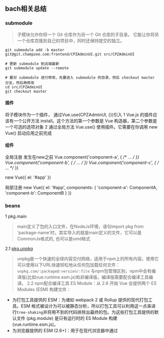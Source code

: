 ## bach相关总结

### submodule
>子模块允许你将一个 Git 仓库作为另一个 Git 仓库的子目录。 它能让你将另一个仓库克隆到自己的项目中，同时还保持提交的独立。

```
git submodule add -b master git@git.champzee.com:frontend/CPZAdminUI.git src/CPZAdminUI

# 更新 submodule 到远端最新
git submodule update --remote

# 要对 submodule 进行修改，先要进入 submodule 的目录，然后 checkout master 分支，然后再修改
cd src/CPZAdminUI
git checkout master
```

#### 插件
将子模块作为一个插件， 通过Vue.use(CPZAdminUI, {})引入
1 Vue.js 的插件应该有一个公开方法 install。这个方法的第一个参数是 Vue 构造器，第二个参数是一个可选的选项对象
2 通过全局方法 Vue.use() 使用插件。它需要在你调用 new Vue() 启动应用之前完成

#### 组件
全局注册
发生在new之前
Vue.component('component-a', { /* ... */ })
Vue.component('component-b', { /* ... */ })
Vue.component('component-c', { /* ... */ })

new Vue({ el: '#app' })

局部注册
new Vue({
  el: '#app',
  components: {
    'component-a': ComponentA,
    'component-b': ComponentB
  }
})

### beans
1 pkg.main
>main定义了包的入口文件，在NodeJs环境，语句import pkg from 'package-name'时，其实导入的就是main定义的文件，它可以是CommonJs格式的, 也可以是umd格式

2.1 [pkg.unpkg](https://unpkg.com/) 
>unpkg是一个快速的全球内容交付网络，适用于npm上的所有内容。使用它可以使用以下URL快速轻松地从任何包加载任何文件：`unpkg.com/:package@:version/:file`
与npm包管理区别，npm中会有编译版(比如vue.runtime.esm.js)和非编译版，编译版需要配合编译工具编译。
2.2 npm配合编译工具
ES Module：从 2.6 开始 Vue 会提供两个 ES Modules (ESM) 构建文件：
* 为打包工具提供的 ESM：为诸如 webpack 2 或 Rollup 提供的现代打包工具。ESM 格式被设计为可以被静态分析，所以打包工具可以利用这一点来进行`tree-shaking`并将用不到的代码排除出最终的包。为这些打包工具提供的默认文件 (pkg.module) 是只有运行时的 ES Module 构建 (vue.runtime.esm.js)。
* 为浏览器提供的 ESM (2.6+)：用于在现代浏览器中通过 <script type="module"> 直接导入。

3 pkg.sideEffects
>"side effect(副作用)" 的定义是，在导入时会执行特殊行为的代码，而不是仅仅暴露一个 export 或多个 export。举例说明，例如 polyfill，它影响全局作用域，并且通常不提供 export。

参考：
[vue 安装](https://cn.vuejs.org/v2/guide/installation.html)
[tree shaking](https://webpack.docschina.org/guides/tree-shaking/#src/components/Sidebar/Sidebar.jsx)

### TODO
[Node-modules理解]（https://juejin.im/post/5ab3f77df265da2392364341）
[npm发包]（https://juejin.im/post/5b231f6ff265da595f0d2540）
[JavaScript 模块](https://zhuanlan.zhihu.com/p/26567790)